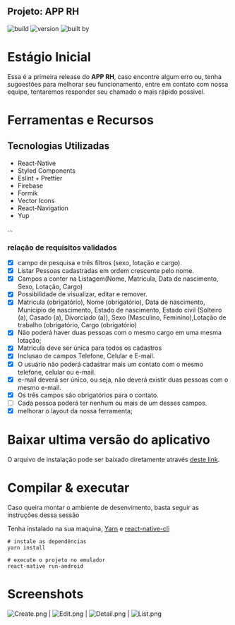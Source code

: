 ## Projeto: APP RH

![build](https://img.shields.io/badge/build-passing-brightgreen.svg) ![version](https://img.shields.io/badge/version-1.0.0-9cf.svg) ![built by](https://img.shields.io/badge/built_by-Rodrigo_Gomes-5b2afb.svg)

# Estágio Inicial

Essa é a primeira release do **APP RH**, caso encontre algum erro ou, tenha sugoestões para melhorar seu funcionamento, entre em contato com nossa equipe, tentaremos responder seu chamado o mais rápido possivel.

# Ferramentas e Recursos

## Tecnologias Utilizadas

- React-Native
- Styled Components
- Eslint + Prettier
- Firebase
- Formik
- Vector Icons
- React-Navigation
- Yup

...

### relação de requisitos validados

- [x] campo de pesquisa e três filtros (sexo, lotação e cargo).
- [x] Listar Pessoas cadastradas em ordem crescente pelo nome.
- [x] Campos a conter na Listagem(Nome, Matricula, Data de nascimento, Sexo, Lotação, Cargo)
- [x] Possibilidade de visualizar, editar e remover.
- [x] Matricula (obrigatório), Nome (obrigatório), Data de nascimento, Município de nascimento, Estado de nascimento, Estado civil (Solteiro (a), Casado (a), Divorciado (a)), Sexo (Masculino, Feminino),Lotação de trabalho (obrigatório, Cargo (obrigatório)
- [x] Não poderá haver duas pessoas com o mesmo cargo em uma mesma lotação;
- [x] Matricula deve ser única para todos os cadastros
- [x] Inclusao de campos Telefone, Celular e E-mail.
- [x] O usuário não poderá cadastrar mais um contato com o mesmo telefone, celular ou e-mail.
- [x] e-mail deverá ser único, ou seja, não deverá existir duas pessoas com o mesmo e-mail.
- [x] Os três campos são obrigatórios para o contato.
- [ ] Cada pessoa poderá ter nenhum ou mais de um desses campos.
- [x] melhorar o layout da nossa ferramenta;

# Baixar ultima versão do aplicativo

O arquivo de instalação pode ser baixado diretamente através [deste link](https://gitlab.com/rodgomesc/rh_challenge/-/releases).

# Compilar & executar

Caso queira montar o ambiente de desenvimento, basta seguir as instruções dessa sessão

Tenha instalado na sua maquina, [Yarn](https://yarnpkg.com/pt-BR/docs/install) e [react-native-cli](https://www.christianengvall.se/install-react-native/)

```shell
# instale as dependências
yarn install

# execute o projeto no emulador
react-native run-android
```

# Screenshots

![Create.png](https://i.loli.net/2019/09/17/MTKZIYFPpOy2zwm.png) | ![Edit.png](https://i.loli.net/2019/09/17/VNsmSwbrJHMqG6L.png) | ![Detail.png](https://i.loli.net/2019/09/17/W9Pgiu7nbDyz8fE.png) | ![List.png](https://i.loli.net/2019/09/17/PXOBeEqD2THCzt6.png)

